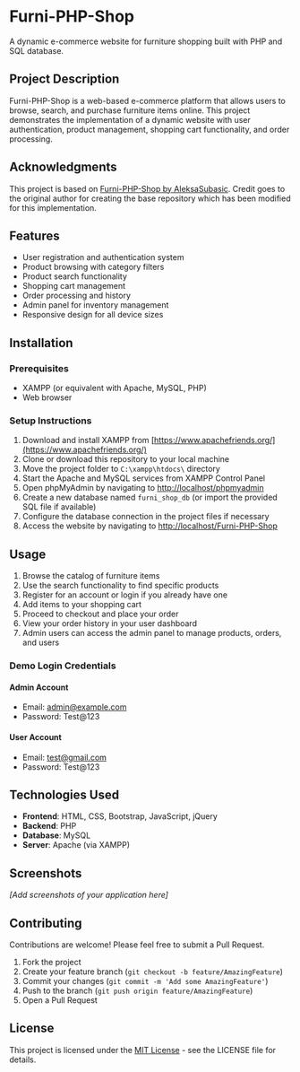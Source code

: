 # Furni-PHP-Shop

A dynamic e-commerce website for furniture shopping built with PHP and SQL database.

## Project Description

Furni-PHP-Shop is a web-based e-commerce platform that allows users to browse, search, and purchase furniture items online. This project demonstrates the implementation of a dynamic website with user authentication, product management, shopping cart functionality, and order processing.

## Acknowledgments

This project is based on [Furni-PHP-Shop by AleksaSubasic](https://github.com/AleksaSubasic/Furni-PHP-Shop). Credit goes to the original author for creating the base repository which has been modified for this implementation.

## Features

- User registration and authentication system
- Product browsing with category filters
- Product search functionality
- Shopping cart management
- Order processing and history
- Admin panel for inventory management
- Responsive design for all device sizes

## Installation

### Prerequisites

- XAMPP (or equivalent with Apache, MySQL, PHP)
- Web browser

### Setup Instructions

1. Download and install XAMPP from [https://www.apachefriends.org/](https://www.apachefriends.org/)
2. Clone or download this repository to your local machine
3. Move the project folder to `C:\xampp\htdocs\` directory
4. Start the Apache and MySQL services from XAMPP Control Panel
5. Open phpMyAdmin by navigating to [http://localhost/phpmyadmin](http://localhost/phpmyadmin)
6. Create a new database named `furni_shop_db` (or import the provided SQL file if available)
7. Configure the database connection in the project files if necessary
8. Access the website by navigating to [http://localhost/Furni-PHP-Shop](http://localhost/Furni-PHP-Shop)

## Usage

1. Browse the catalog of furniture items
2. Use the search functionality to find specific products
3. Register for an account or login if you already have one
4. Add items to your shopping cart
5. Proceed to checkout and place your order
6. View your order history in your user dashboard
7. Admin users can access the admin panel to manage products, orders, and users

### Demo Login Credentials

#### Admin Account
- Email: admin@example.com
- Password: Test@123

#### User Account
- Email: test@gmail.com
- Password: Test@123

## Technologies Used

- **Frontend**: HTML, CSS, Bootstrap, JavaScript, jQuery
- **Backend**: PHP
- **Database**: MySQL
- **Server**: Apache (via XAMPP)

## Screenshots

*[Add screenshots of your application here]*

## Contributing

Contributions are welcome! Please feel free to submit a Pull Request.

1. Fork the project
2. Create your feature branch (`git checkout -b feature/AmazingFeature`)
3. Commit your changes (`git commit -m 'Add some AmazingFeature'`)
4. Push to the branch (`git push origin feature/AmazingFeature`)
5. Open a Pull Request

## License

This project is licensed under the [MIT License](LICENSE) - see the LICENSE file for details.
